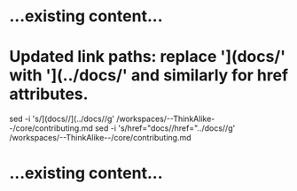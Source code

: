 # ...existing content...
# Updated link paths: replace '](docs/' with '](../docs/' and similarly for href attributes.
sed -i 's/](docs\//](..\/docs\//g' /workspaces/--ThinkAlike--/core/contributing.md
sed -i 's/href="docs\//href="..\/docs\//g' /workspaces/--ThinkAlike--/core/contributing.md
# ...existing content...

